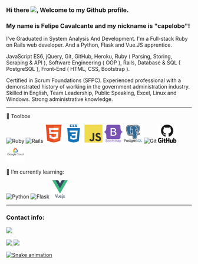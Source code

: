 ### Hi there <img src="https://raw.githubusercontent.com/MartinHeinz/MartinHeinz/master/wave.gif" width="30px">, Welcome to my Github profile.

### My name is Felipe Cavalcante and my nickname is "capelobo"!

I've Graduated in System Analysis And Development. 
I'm a Full-stack Ruby on Rails web developer.
And a Python, Flask and Vue.JS apprentice.

JavaScript ES6, jQuery, Git, GitHub, Heroku, Ruby ( Parsing, Storing, Scraping & API ), Software Engineering ( OOP ), Rails, Database & SQL ( PostgreSQL ), Front-End ( HTML, CSS, Bootstrap ).

Certified in Scrum Foundations (SFPC). 
Experienced professional with a demonstrated history of working in the government administration industry. Skilled in English, Team Leadership, Public Speaking, Excel, Linux and Windows. Strong administrative knowledge.

---

🧰 Toolbox

<img src="https://cdn.jsdelivr.net/gh/devicons/devicon/icons/ruby/ruby-original-wordmark.svg" alt="Ruby" width="50" height="50" />  <img src="https://cdn.jsdelivr.net/gh/devicons/devicon/icons/rails/rails-original-wordmark.svg" alt="Rails" width="50" height="50"/> <img src="https://github.com/devicons/devicon/blob/master/icons/html5/html5-original.svg" alt="HTML" width="50" height="50"/> <img src="https://github.com/devicons/devicon/blob/master/icons/css3/css3-plain-wordmark.svg" alt="CSS" width="50" height="50"/> <img src="https://github.com/devicons/devicon/blob/master/icons/javascript/javascript-original.svg" alt="JavaScript" width="50" height="50"/> <img src="https://github.com/devicons/devicon/blob//master/icons/bootstrap/bootstrap-plain-wordmark.svg" alt="Bootstrap" width="50" height="50"/> <img src="https://github.com/devicons/devicon/blob/master/icons/postgresql/postgresql-original-wordmark.svg" alt="PostgreSQL" width="50" height="50"/> <img src="https://cdn.jsdelivr.net/gh/devicons/devicon/icons/git/git-plain-wordmark.svg" alt="Git" width="50" height="50"/> <img src="https://github.com/devicons/devicon/blob/master/icons/github/github-original-wordmark.svg" alt="Github" width="50" height="50"/> <img src="https://github.com/devicons/devicon/blob/master/icons/googlecloud/googlecloud-original-wordmark.svg" alt="GCP" width="50" height="50"/>

🌱 I’m currently learning:

 <img src="https://cdn.jsdelivr.net/gh/devicons/devicon/icons/python/python-original-wordmark.svg" alt="Python" width="50" height="50" /> <img src="https://cdn.jsdelivr.net/gh/devicons/devicon/icons/flask/flask-original-wordmark.svg" alt="Flask" width="50" height="50" /> <img src="https://github.com/devicons/devicon/blob/master/icons/vuejs/vuejs-original-wordmark.svg" alt="VueJS" width="50" height="50"/> 

---

### Contact info:

<div>

<a href="https://www.linkedin.com/in/capelobo" target="_blank"><img src="https://img.shields.io/badge/-LinkedIn-%230077B5?style=for-the-badge&logo=linkedin&logoColor=white" target="_blank"></a>   

</div>

<div>
<a href="https://github.com/seu-usuário-aqui">
<img height="180em" src="https://github-readme-stats.vercel.app/api/top-langs/?username=capelobo&layout=compact&langs_count=7&theme=dracula"/>
<img height="180em" src="https://github-readme-stats.vercel.app/api?username=capelobo&show_icons=true&theme=dracula&include_all_commits=true&count_private=true"/>
</div>
  
![Snake animation](https://github.com/capelobo/capelobo/blob/output/github-contribution-grid-snake.svg)
  
<!--
**capelobo/capelobo** is a ✨ _special_ ✨ repository because its `README.md` (this file) appears on your GitHub profile.
miro
figma
ruby
scss
Here are some ideas to get you started:

- 🔭 I’m currently working on ...
- 🌱 I’m currently learning ...
- 👯 I’m looking to collaborate on ...
- 🤔 I’m looking for help with ...
- 💬 Ask me about ...
- 📫 How to reach me: ...
- 😄 Pronouns: ...
- ⚡ Fun fact: ...
-->
